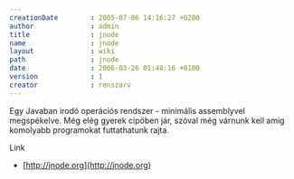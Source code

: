 ```yaml
---
creationDate        : 2005-07-06 14:16:27 +0200 
author              : admin 
title               : jnode 
name                : jnode 
layout              : wiki 
path                : jnode 
date                : 2006-03-26 01:48:16 +0100 
version             : 1 
creator             : renszarv 
---
```

Egy Javaban irodó operációs rendszer - minimális assemblyvel megspékelve. Még elég gyerek cipőben jár, szóval még várnunk kell amig komolyabb programokat futtathatunk rajta.

Link

*   [http://jnode.org](http://jnode.org)
